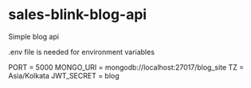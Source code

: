 # sales-blink-blog-api
 Simple blog api

.env file is needed for environment variables

PORT = 5000
MONGO_URI = mongodb://localhost:27017/blog_site
TZ = Asia/Kolkata
JWT_SECRET = blog
